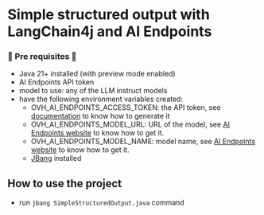 # Simple structured output with LangChain4j and AI Endpoints

### 🧰 Pre requisites 🧰

  - Java 21+ installed (with preview mode enabled)
  - AI Endpoints API token
  - model to use: any of the LLM instruct models
  - have the following environment variables created:
    - OVH_AI_ENDPOINTS_ACCESS_TOKEN: the API token, see [documentation](https://help.ovhcloud.com/csm/en-gb-public-cloud-ai-endpoints-getting-started?id=kb_article_view&sysparm_article=KB0065401#generating-your-first-api-access-key) to know how to generate it
    - OVH_AI_ENDPOINTS_MODEL_URL: URL of the model, see [AI Endpoints website](https://endpoints.ai.cloud.ovh.net/) to know how to get it.
    - OVH_AI_ENDPOINTS_MODEL_NAME: model name, see [AI Endpoints website](https://endpoints.ai.cloud.ovh.net/) to know how to get it.
    - [JBang](https://www.jbang.dev/documentation/guide/latest/index.html) installed

## How to use the project

  - run `jbang SimpleStructuredOutput.java` command
